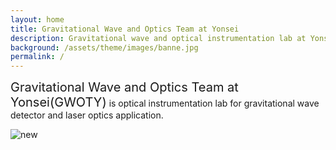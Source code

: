 ```yaml
---
layout: home
title: Gravitational Wave and Optics Team at Yonsei
description: Gravitational wave and optical instrumentation lab at Yonsei University
background: /assets/theme/images/banne.jpg
permalink: /
---
```


<span style="font-size:20px">Gravitational Wave and Optics Team at Yonsei(GWOTY)</span> is optical instrumentation lab for gravitational wave detector and laser optics application.  

![new](images/rep.jpg)

